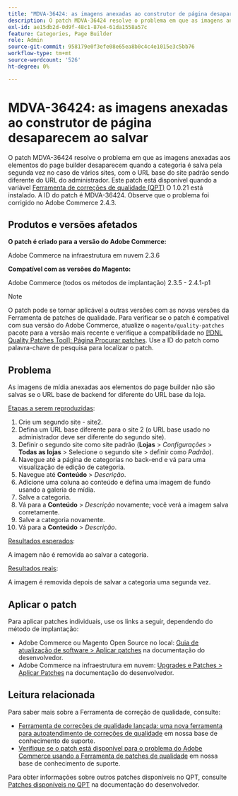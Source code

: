 ```yaml
---
title: "MDVA-36424: as imagens anexadas ao construtor de página desaparecem ao salvar"
description: O patch MDVA-36424 resolve o problema em que as imagens anexadas aos elementos do page builder desaparecem quando a categoria é salva pela segunda vez no caso de vários sites, com o URL base do site padrão sendo diferente do URL do administrador. Este patch está disponível quando a [Ferramenta de correções de qualidade (QPT)](/help/announcements/adobe-commerce-announcements/magento-quality-patches-released-new-tool-to-self-serve-quality-patches.md) 1.0.21 está instalada. A ID do patch é MDVA-36424. Observe que o problema foi corrigido no Adobe Commerce 2.4.3.
exl-id: ae15db2d-0d9f-48c1-87e4-61da1558a57c
feature: Categories, Page Builder
role: Admin
source-git-commit: 958179e0f3efe08e65ea8b0c4c4e1015e3c5bb76
workflow-type: tm+mt
source-wordcount: '526'
ht-degree: 0%

---
```


# MDVA-36424: as imagens anexadas ao construtor de página desaparecem ao salvar

O patch MDVA-36424 resolve o problema em que as imagens anexadas aos elementos do page builder desaparecem quando a categoria é salva pela segunda vez no caso de vários sites, com o URL base do site padrão sendo diferente do URL do administrador. Este patch está disponível quando a variável [Ferramenta de correções de qualidade (QPT)](/help/announcements/adobe-commerce-announcements/magento-quality-patches-released-new-tool-to-self-serve-quality-patches.md) O 1.0.21 está instalado. A ID do patch é MDVA-36424. Observe que o problema foi corrigido no Adobe Commerce 2.4.3.

## Produtos e versões afetados

**O patch é criado para a versão do Adobe Commerce:**

Adobe Commerce na infraestrutura em nuvem 2.3.6

**Compatível com as versões do Magento:**

Adobe Commerce (todos os métodos de implantação) 2.3.5 - 2.4.1-p1

>[!NOTE]
>
>O patch pode se tornar aplicável a outras versões com as novas versões da Ferramenta de patches de qualidade. Para verificar se o patch é compatível com sua versão do Adobe Commerce, atualize o `magento/quality-patches` pacote para a versão mais recente e verifique a compatibilidade no [[!DNL Quality Patches Tool]: Página Procurar patches](https://devdocs.magento.com/quality-patches/tool.html#patch-grid). Use a ID do patch como palavra-chave de pesquisa para localizar o patch.

## Problema

As imagens de mídia anexadas aos elementos do page builder não são salvas se o URL base de backend for diferente do URL base da loja.

<u>Etapas a serem reproduzidas</u>:

1. Crie um segundo site - site2.
1. Defina um URL base diferente para o site 2 (o URL base usado no administrador deve ser diferente do segundo site).
1. Definir o segundo site como site padrão (**Lojas** > *Configurações* > **Todas as lojas** > Selecione o segundo site > definir como *Padrão*).
1. Navegue até a página de categorias no back-end e vá para uma visualização de edição de categoria.
1. Navegue até **Conteúdo** > *Descrição*.
1. Adicione uma coluna ao conteúdo e defina uma imagem de fundo usando a galeria de mídia.
1. Salve a categoria.
1. Vá para a **Conteúdo** > *Descrição* novamente; você verá a imagem salva corretamente.
1. Salve a categoria novamente.
1. Vá para a **Conteúdo** > *Descrição*.

<u>Resultados esperados</u>:

A imagem não é removida ao salvar a categoria.

<u>Resultados reais</u>:

A imagem é removida depois de salvar a categoria uma segunda vez.

## Aplicar o patch

Para aplicar patches individuais, use os links a seguir, dependendo do método de implantação:

* Adobe Commerce ou Magento Open Source no local: [Guia de atualização de software > Aplicar patches](https://devdocs.magento.com/guides/v2.4/comp-mgr/patching/mqp.html) na documentação do desenvolvedor.
* Adobe Commerce na infraestrutura em nuvem: [Upgrades e Patches > Aplicar Patches](https://devdocs.magento.com/cloud/project/project-patch.html) na documentação do desenvolvedor.

## Leitura relacionada

Para saber mais sobre a Ferramenta de correção de qualidade, consulte:

* [Ferramenta de correções de qualidade lançada: uma nova ferramenta para autoatendimento de correções de qualidade](/help/announcements/adobe-commerce-announcements/magento-quality-patches-released-new-tool-to-self-serve-quality-patches.md) em nossa base de conhecimento de suporte.
* [Verifique se o patch está disponível para o problema do Adobe Commerce usando a Ferramenta de patches de qualidade](/help/support-tools/patches-available-in-qpt-tool/check-patch-for-magento-issue-with-magento-quality-patches.md) em nossa base de conhecimento de suporte.

Para obter informações sobre outros patches disponíveis no QPT, consulte [Patches disponíveis no QPT](https://devdocs.magento.com/quality-patches/tool.html#patch-grid) na documentação do desenvolvedor.
